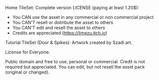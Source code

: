 Home TileSet:
Complete version LICENSE (paying at least 1.20$):

- You CAN use the asset in any commercial  or non commercial project
- You CAN'T resell or distribute the asset to others
- You CAN'T edit and resell the asset to others
- Credits are  appreciated (https://limezu.itch.io)

Tutorial TileSet (Door & Spikes):
Artwork created by Szadi art.

License for Everyone. 

Public domain and free to use, personal or commercial. 
Credit is not required but appreciated. You can edit, 
but not resell the asset pack (original or changed).